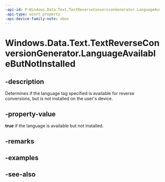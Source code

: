 ```yaml
---
-api-id: P:Windows.Data.Text.TextReverseConversionGenerator.LanguageAvailableButNotInstalled
-api-type: winrt property
-api-device-family-note: xbox
---
```


<!-- Property syntax
public bool LanguageAvailableButNotInstalled { get; }
-->

# Windows.Data.Text.TextReverseConversionGenerator.LanguageAvailableButNotInstalled

## -description
Determines if the language tag specified is available for reverse conversions, but is not installed on the user's device.

## -property-value
**true** if the language is available but not installed.

## -remarks

## -examples

## -see-also
